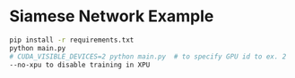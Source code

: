 # Siamese Network Example

```bash
pip install -r requirements.txt
python main.py
# CUDA_VISIBLE_DEVICES=2 python main.py  # to specify GPU id to ex. 2
--no-xpu to disable training in XPU
```
